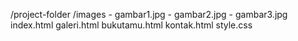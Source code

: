 /project-folder
  /images
    - gambar1.jpg
    - gambar2.jpg
    - gambar3.jpg
  index.html
  galeri.html
  bukutamu.html
  kontak.html
  style.css
